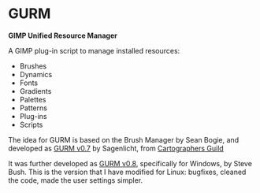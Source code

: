 # GURM
**GIMP Unified Resource Manager**

A GIMP plug-in script to manage installed resources:

* Brushes
* Dynamics
* Fonts
* Gradients
* Palettes
* Patterns
* Plug-ins
* Scripts



The idea for GURM is based on the Brush Manager by Sean Bogie, and developed
as [GURM v0.7](https://www.cartographersguild.com/attachment.php?s=f56d086a327a228cab22c405e682d06e&attachmentid=9022&d=1231449475) by Sagenlicht, from [Cartographers Guild](http://cartographersguild.com)

It was further developed as [GURM v0.8](http://gimpscripts.com/download/utilities/gurm_v0.8.4.zip), specifically for
Windows, by Steve Bush. This is the version that I have modified for Linux: bugfixes, cleaned the code, made the user
settings simpler.
